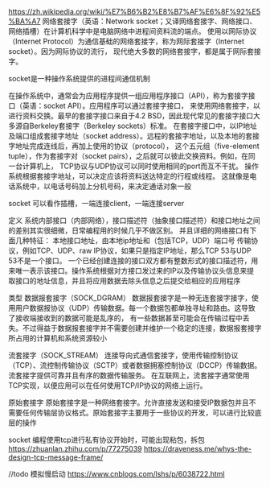 
https://zh.wikipedia.org/wiki/%E7%B6%B2%E8%B7%AF%E6%8F%92%E5%BA%A7
网络套接字（英语：Network socket；又译网络套接字、网络接口、网络插槽）在计算机科学中是电脑网络中进程间资料流的端点。
使用以网际协议（Internet Protocol）为通信基础的网络套接字，称为网际套接字（Internet socket）。因为网际协议的流行，
现代绝大多数的网络套接字，都是属于网际套接字。

socket是一种操作系统提供的进程间通信机制

在操作系统中，通常会为应用程序提供一组应用程序接口（API），称为套接字接口（英语：socket API）。应用程序可以通过套接字接口，
来使用网络套接字，以进行资料交换。最早的套接字接口来自于4.2 BSD，因此现代常见的套接字接口大多源自Berkeley套接字（Berkeley sockets）标准。
在套接字接口中，以IP地址及端口组成套接字地址（socket address）。远程的套接字地址，以及本地的套接字地址完成连线后，再加上使用的协议（protocol），
这个五元组（five-element tuple），作为套接字对（socket pairs），之后就可以彼此交换资料。例如，在同一台计算机上，
TCP协议与UDP协议可以同时使用相同的port而互不干扰。 操作系统根据套接字地址，可以决定应该将资料送达特定的行程或线程。
这就像是电话系统中，以电话号码加上分机号码，来决定通话对象一般



socket 可以看作插槽，一端连接client，一端连接server


定义
系统内部接口（内部网络），接口描述符（抽象接口描述符）和接口地址之间的差别其实很细微，日常编程用的时候几乎不做区别。
并且详细的网络接口有下面几种特征：
本地接口地址，由本地ip地址和（包括TCP，UDP）端口号
传输协议，例如TCP、UDP、raw IP协议，如果只是指定IP地址，那么TCP 53与UDP 53不是一个接口。
一个已经创建连接的接口双方都有整数形式的接口描述符，用来唯一表示该接口。操作系统根据对方接口发过来的IP以及传输协议头信息来提
  取接口的地址信息，并且将应用数据去除头信息之后提交给相应的应用程序


类型
数据报套接字（SOCK_DGRAM）
数据报套接字是一种无连套接字接字，使用用户数据报协议（UDP）传输数据。每一个数据包都单独寻址和路由。这导致了接收端接收到的数据可能是乱序的，
有一些数据甚至可能会在传输过程中丢失。不过得益于数据报套接字并不需要创建并维护一个稳定的连接，数据报套接字所占用的计算机和系统资源较小

流套接字（SOCK_STREAM）
连接导向式通信套接字，使用传输控制协议（TCP）、流控制传输协议（SCTP）或者数据拥塞控制协议（DCCP）传输数据。流套接字提供可靠并且有序的数据传输服务。
在互联网上，流套接字通常使用TCP实现，以便应用可以在任何使用TCP/IP协议的网络上运行。

原始套接字
原始套接字是一种网络套接字。允许直接发送和接受IP数据包并且不需要任何传输层协议格式。原始套接字主要用于一些协议的开发，可以进行比较底层的操作


socket 编程使用tcp进行私有协议开始时，可能出现粘包，拆包
https://zhuanlan.zhihu.com/p/77275039
https://draveness.me/whys-the-design-tcp-message-frame/



//todo  模拟慢启动
https://www.cnblogs.com/lshs/p/6038722.html